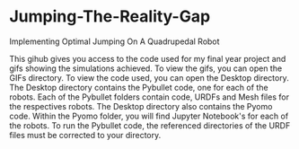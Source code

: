 # Jumping-The-Reality-Gap
Implementing Optimal Jumping On A Quadrupedal Robot

This gihub gives you access to the code used for my final year project and gifs showing the simulations achieved.
To view the gifs, you can open the GIFs directory.
To view the code used, you can open the Desktop directory.
The Desktop directory contains the Pybullet code, one for each of the robots.
Each of the Pybullet folders contain code, URDFs and Mesh files for the respectives robots.
The Desktop directory also contains the Pyomo code. Within the Pyomo folder, you will find Jupyter Notebook's for each of the robots.
To run the Pybullet code, the referenced directories of the URDF files must be corrected to your directory.

